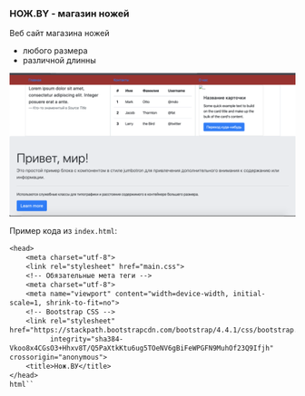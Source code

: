 ### НОЖ.BY - магазин ножей

Веб сайт магазина ножей

* любого размера
* различной длинны

![alt text](https://github.com/maxkolt/BIG/raw/master/img/PREVIEW.png "PREVIEW")

Пример кода из `index.html`:

```
<head>
    <meta charset="utf-8">
    <link rel="stylesheet" href="main.css">
    <!-- Обязательные мета теги -->
    <meta charset="utf-8">
    <meta name="viewport" content="width=device-width, initial-scale=1, shrink-to-fit=no">
    <!-- Bootstrap CSS -->
    <link rel="stylesheet" href="https://stackpath.bootstrapcdn.com/bootstrap/4.4.1/css/bootstrap.min.css"
          integrity="sha384-Vkoo8x4CGsO3+Hhxv8T/Q5PaXtkKtu6ug5TOeNV6gBiFeWPGFN9MuhOf23Q9Ifjh" crossorigin="anonymous">
    <title>Нож.ВУ</title>
</head>
html``


